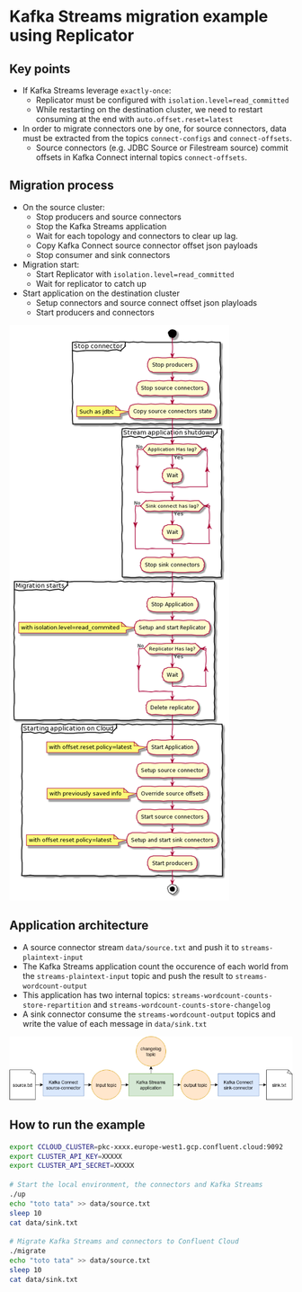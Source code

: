 # Kafka Streams migration example using Replicator

## Key points

- If Kafka Streams leverage `exactly-once`:
  - Replicator must be configured with `isolation.level=read_committed`
  - While restarting on the destination cluster, we need to restart consuming at the end with `auto.offset.reset=latest`
- In order to migrate connectors one by one, for source connectors, data must be extracted from the topics `connect-configs` and `connect-offsets`.
  - Source connectors (e.g. JDBC Source or Filestream source) commit offsets in Kafka Connect internal topics `connect-offsets`.

## Migration process

* On the source cluster:
  * Stop producers and source connectors
  * Stop the Kafka Streams application
  * Wait for each topology and connectors to clear up lag.
  * Copy Kafka Connect source connector offset json payloads
  - Stop consumer and sink connectors
* Migration start:
  * Start Replicator with `isolation.level=read_committed`
  * Wait for replicator to catch up
* Start application on the destination cluster
  * Setup connectors and source connect offset json playloads
  * Start producers and connectors

[![Process](./images/process.png)](http://www.plantuml.com/plantuml/uml/bLCzRzj03DtrAuXCyP8Vu21eYYvTsg6PEXNi7MsnEHq5acV1AFBV6-aYvAoWWsym33v-lFT8FPgZUXbIPy-SHrGSeCSS9sLtok1Qg86inoWJvsC5bkBk5N9sbWmtJouZ1CcPWelUmDyENj_Uvl2e4aiWjVicQ58qq7l92WOPpnz1C4UdcfB5QGzMGWzey2V-3jtB9HKb7037CN709MPzyIXJNdbDFIU2syzDobSqI7Zyj0CskFr9jkjWUVi9sUjaol6jyhlisaPFd9zNjj1VtQbnfMcqU7AXx1iVjR9T_BSgfrOsMkwN87aP0NEikV23AYuwmzN3YRq7DabBsLsY4wK79Oo_WWm3EyLMv7k7wytQRcZ-duyNEv8CNvAKsDmEgczrhSe-dCWRA2TIvKWhBeU3aLj56zMZqecbM3g3uOaYS3v8C_U_zxdrTRknxQ1Au4vf_XqbSJW_97GoRwQrdyXBD--pUwGSov3-0G00)

## Application architecture

- A source connector stream `data/source.txt` and push it to `streams-plaintext-input`
- The Kafka Streams application count the occurence of each world from the `streams-plaintext-input` topic and push the result to `streams-wordcount-output`
- This application has two internal topics: `streams-wordcount-counts-store-repartition` and `streams-wordcount-counts-store-changelog`
- A sink connector consume the `streams-wordcount-output` topics and write the value of each message in `data/sink.txt`

![Architecture](./images/app-architecture.png)

## How to run the example

```sh
export CCLOUD_CLUSTER=pkc-xxxx.europe-west1.gcp.confluent.cloud:9092
export CLUSTER_API_KEY=XXXXX
export CLUSTER_API_SECRET=XXXXX

# Start the local environment, the connectors and Kafka Streams
./up
echo "toto tata" >> data/source.txt
sleep 10
cat data/sink.txt

# Migrate Kafka Streams and connectors to Confluent Cloud
./migrate
echo "toto tata" >> data/source.txt
sleep 10
cat data/sink.txt
````

